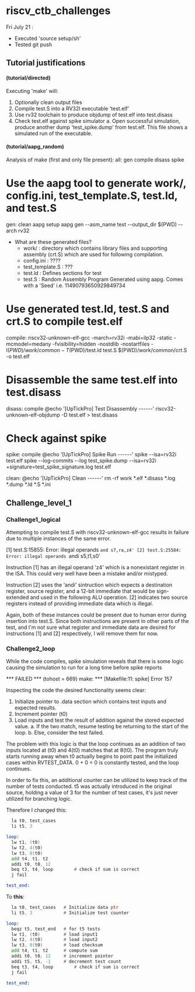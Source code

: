 # riscv_ctb_challenges

Fri July 21 : 
* Executed 'source setup/sh'
* Tested git push


## Tutorial justifications
#### (tutorial/directed)
Executing 'make' will:
1. Optionally clean output files
2. Compile test.S into a RV32I executable 'test.elf'
3. Use rv32 toolchain to produce objdump of test.elf into test.disass
4. Check test.elf against spike simulator
    a. Open successful simulation, produce another dump 'test_spike.dump' from test.elf. This file shows a simulated run of the executable.

#### (tutorial/aapg_random)
Analysis of make (first and only file present):
all: gen compile disass spike

# Use the aapg tool to generate work/, config.ini, test_template.S, test.ld, and test.S
gen: clean
	aapg setup
	aapg gen --asm_name test --output_dir $(PWD) --arch rv32

* What are these generated files?
    - work/     : directory which contains library files and supporting assembly (crt.S) which are used for following compilation.
    - config.ini        : ????
    - test_template.S   : ???
    - test.ld   : Defines sections for test
    - test.S    : Random Assembly Program Generated using aapg. Comes with a 'Seed' i.e. 11490793650929849734

# Use generated test.ld, test.S and crt.S to compile test.elf
compile:
	riscv32-unknown-elf-gcc -march=rv32i -mabi=ilp32 -static -mcmodel=medany -fvisibility=hidden -nostdlib -nostartfiles -I$(PWD)/work/common -T$(PWD)/test.ld test.S $(PWD)/work/common/crt.S -o test.elf

# Disassemble the same test.elf into test.disass
disass: compile
	@echo '[UpTickPro] Test Disassembly ------'
	riscv32-unknown-elf-objdump -D test.elf > test.disass

# Check against spike
spike: compile
	@echo '[UpTickPro] Spike Run ------'
	spike --isa=rv32i test.elf 
	spike --log-commits --log  test_spike.dump --isa=rv32i +signature=test_spike_signature.log test.elf

clean:
	@echo '[UpTickPro] Clean ------'
	rm -rf work *.elf *.disass *.log *.dump *.ld *.S *.ini

## Challenge_level_1
### Challenge1_logical
Attempting to compile test.S with riscv32-unknown-elf-gcc results in failure due to multiple instances of the same error. 

[1] test.S:15855: Error: illegal operands `and s7,ra,z4'
[2] test.S:25584: Error: illegal operands `andi s5,t1,s0'

Instruction [1] has an illegal operand 'z4' which is a nonexistant register in the ISA. This could very well have been a mistake and/or mistyped.

Instruction [2] uses the 'andi' sintruction which expects a destination register, source register, and a 12-bit immediate that would be sign-extended and used in the following ALU operation. [2] indicates two source registers instead of providing immediate data which is illegal.

Again, both of these instances could be present due to human error during insertion into test.S. Since both instructions are present in other parts of the test, and I'm not sure what register and immediate data are desired for instructions [1] and [2] respectively, I will remove them for now.

### Challenge2_loop
While the code compiles, spike simulation reveals that there is some logic causing the simulation to run for a long time before spike reports 

*** FAILED *** (tohost = 669)
make: *** [Makefile:11: spike] Error 157

Inspecting the code the desired functionality seems clear:
1. Initialize pointer to .data section which contains test inputs and expected results.
2. Increment pointer (t0)
3. Load inputs and test the result of addition against the stored expected value.
	a. If the two match, resume testing be returning to the start of the loop.
	b. Else, consider the test failed.

The problem with this logic is that the loop continues as an addition of two inputs located at (t0) and 4(t0) matches that at 8(t0).
The program truly starts running away when t0 actually begins to point past the initialized  cases within RVTEST_DATA.
0 + 0 = 0 is constantly tested, and the loop continues.

In order to fix this, an additional counter can be utilized to keep track of the number of tests conducted.
t5 was actually introduced in the original source, holding a value of 3 for the number of test cases, it's just never utilized for branching logic.

Therefore I changed this:
```asm
  la t0, test_cases
  li t5, 3

loop:
  lw t1, (t0)
  lw t2, 4(t0)
  lw t3, 8(t0)
  add t4, t1, t2
  addi t0, t0, 12
  beq t3, t4, loop        # check if sum is correct
  j fail

test_end:
```
To **this**:
  ```asm
    la t0, test_cases 	# Initialize data ptr
    li t5, 3 			# Initialize test counter
  
  loop:   
	beqz t5, test_end	# for t5 tests
	lw t1, (t0)			# load input1
	lw t2, 4(t0)		# load input2
	lw t3, 8(t0)		# load checksum
	add t4, t1, t2		# compute sum
	addi t0, t0, 12		# increment pointer
	addi t5, t5, -1		# decrement test count
	beq t3, t4, loop        # check if sum is correct
	j fail

test_end:
  ```


